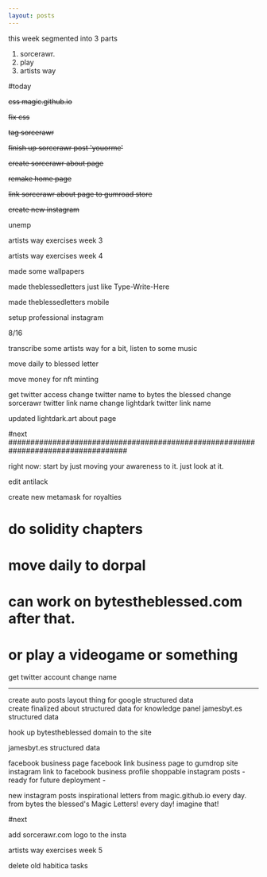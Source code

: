 ```yaml
---
layout: posts
---
```


this week segmented into 3 parts
1. sorcerawr.
2. play
3. artists way

#today



<s> css magic.github.io </s>

<s>
fix css <p> tag sorcerawr

finish up sorcerawr post 'youorme'

create sorcerawr about page

remake home page

link sorcerawr about page to gumroad store

create new instagram

</s>

unemp

artists way exercises week 3

artists way exercises week 4

made some wallpapers

made theblessedletters just like Type-Write-Here

made theblessedletters mobile

setup professional instagram

8/16

transcribe some artists way for a bit, listen to some music

move daily to blessed letter

move money for nft minting

get twitter access
change twitter name to bytes the blessed
change sorcerawr twitter link name
change lightdark twitter link name

updated lightdark.art about page

#next ###################################################################################

right now: start by just moving your awareness to it. just look at it.

edit antilack

create new metamask for royalties


# do solidity chapters
#
# move daily to dorpal  
# can work on bytestheblessed.com after that.
# or play a videogame or something

get twitter account change name

---

create auto posts layout thing for google structured data  
create finalized about structured data for knowledge panel
jamesbyt.es structured data

hook up bytestheblessed domain to the site

jamesbyt.es structured data

facebook business page
facebook link business page to gumdrop site
instagram link to facebook business profile
shoppable instagram posts - ready for future deployment -

new instagram posts inspirational letters from magic.github.io every day. from bytes the blessed's Magic Letters!
every day! imagine that!



#next

add sorcerawr.com logo to the insta


artists way exercises week 5

delete old habitica tasks
